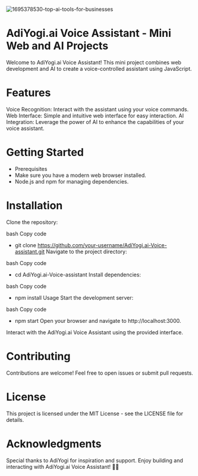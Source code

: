 ![1695378530-top-ai-tools-for-businesses](https://github.com/Champaranghar95/AdiYogi.ai-Voice-assistant/assets/143308596/05eda114-66b1-4888-b326-cb781d996704)
# AdiYogi.ai Voice Assistant - Mini Web and AI Projects
Welcome to AdiYogi.ai Voice Assistant! This mini project combines web development and AI to create a voice-controlled assistant using JavaScript.

# Features
Voice Recognition: Interact with the assistant using your voice commands.
Web Interface: Simple and intuitive web interface for easy interaction.
AI Integration: Leverage the power of AI to enhance the capabilities of your voice assistant.
# Getting Started
* Prerequisites
* Make sure you have a modern web browser installed.
* Node.js and npm for managing dependencies.
# Installation
Clone the repository:

bash
Copy code
* git clone https://github.com/your-username/AdiYogi.ai-Voice-assistant.git
Navigate to the project directory:

bash
Copy code
* cd AdiYogi.ai-Voice-assistant
Install dependencies:

bash
Copy code
* npm install
Usage
Start the development server:

bash
Copy code
* npm start
Open your browser and navigate to http://localhost:3000.

Interact with the AdiYogi.ai Voice Assistant using the provided interface.

# Contributing
Contributions are welcome! Feel free to open issues or submit pull requests.

# License
This project is licensed under the MIT License - see the LICENSE file for details.

# Acknowledgments
Special thanks to AdiYogi for inspiration and support.
Enjoy building and interacting with AdiYogi.ai Voice Assistant! 🚀✨













